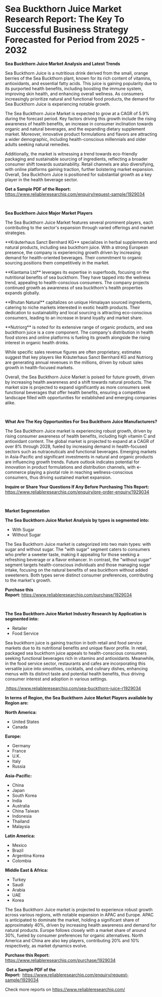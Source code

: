 <p><h1>Sea Buckthorn Juice Market Research Report: The Key To Successful Business Strategy Forecasted for Period from 2025 - 2032</h1></p><p><strong>Sea Buckthorn Juice Market Analysis and Latest Trends</strong></p>
<p><p>Sea Buckthorn Juice is a nutritious drink derived from the small, orange berries of the Sea Buckthorn plant, known for its rich content of vitamins, antioxidants, and essential fatty acids. This juice is gaining popularity due to its purported health benefits, including boosting the immune system, improving skin health, and enhancing overall wellness. As consumers increasingly prioritize natural and functional food products, the demand for Sea Buckthorn Juice is experiencing notable growth.</p><p>The Sea Buckthorn Juice Market is expected to grow at a CAGR of 5.9% during the forecast period. Key factors driving this growth include the rising awareness of health benefits, an increase in consumer inclination towards organic and natural beverages, and the expanding dietary supplement market. Moreover, innovative product formulations and flavors are attracting a wider demographic, including health-conscious millennials and older adults seeking natural remedies.</p><p>Additionally, the market is witnessing a trend towards eco-friendly packaging and sustainable sourcing of ingredients, reflecting a broader consumer shift towards sustainability. Retail channels are also diversifying, with online platforms gaining traction, further bolstering market expansion. Overall, Sea Buckthorn Juice is positioned for substantial growth as a key player in the health beverage sector.</p></p>
<p><strong>Get a Sample PDF of the Report:&nbsp;</strong> <a href="https://www.reliableresearchiq.com/enquiry/request-sample/1929034?utm_campaign=3129&utm_medium=2&utm_source=Github&utm_content=ia&utm_term=29032025&utm_id=sea-buckthorn-juice">https://www.reliableresearchiq.com/enquiry/request-sample/1929034</a></p>
<p>&nbsp;</p>
<p><strong>Sea Buckthorn Juice Major Market Players</strong></p>
<p><p>The Sea Buckthorn Juice Market features several prominent players, each contributing to the sector's expansion through varied offerings and market strategies.</p><p>**Kräuterhaus Sanct Bernhard KG** specializes in herbal supplements and natural products, including sea buckthorn juice. With a strong European presence, the company is experiencing growth driven by increasing demand for health-oriented beverages. Their commitment to organic sourcing positions them competitively in the market.</p><p>**Kiantama Ltd** leverages its expertise in superfoods, focusing on the nutritional benefits of sea buckthorn. They have tapped into the wellness trend, appealing to health-conscious consumers. The company projects continued growth as awareness of sea buckthorn's health properties expands globally.</p><p>**Bhutan Natural** capitalizes on unique Himalayan sourced ingredients, catering to niche markets interested in exotic health products. Their dedication to sustainability and local sourcing is attracting eco-conscious consumers, leading to an increase in brand loyalty and market share.</p><p>**Nutriorg** is noted for its extensive range of organic products, and sea buckthorn juice is a core component. The company's distribution in health food stores and online platforms is fueling its growth alongside the rising interest in organic health drinks.</p><p>While specific sales revenue figures are often proprietary, estimates suggest that key players like Kräuterhaus Sanct Bernhard KG and Nutriorg are generating annual revenues in the millions, driven by robust sales growth in health-focused markets.</p><p>Overall, the Sea Buckthorn Juice Market is poised for future growth, driven by increasing health awareness and a shift towards natural products. The market size is projected to expand significantly as more consumers seek functional beverages that offer health benefits, ensuring a competitive landscape filled with opportunities for established and emerging companies alike.</p></p>
<p>&nbsp;</p>
<p><strong>What Are The Key Opportunities For Sea Buckthorn Juice Manufacturers?</strong></p>
<p><p>The Sea Buckthorn Juice market is experiencing robust growth, driven by rising consumer awareness of health benefits, including high vitamin C and antioxidant content. The global market is projected to expand at a CAGR of over 8% through 2028, fueled by increasing demand in health-focused sectors such as nutraceuticals and functional beverages. Emerging markets in Asia-Pacific and significant investments in natural and organic products are influencing growth trends. Future outlook indicates potential for innovation in product formulations and distribution channels, with e-commerce playing a pivotal role in reaching wellness-conscious consumers, thus driving sustained market expansion.</p></p>
<p><strong>Inquire or Share Your Questions If Any Before Purchasing This Report:</strong> <a href="https://www.reliableresearchiq.com/enquiry/pre-order-enquiry/1929034?utm_campaign=3129&utm_medium=2&utm_source=Github&utm_content=ia&utm_term=29032025&utm_id=sea-buckthorn-juice">https://www.reliableresearchiq.com/enquiry/pre-order-enquiry/1929034</a></p>
<p>&nbsp;</p>
<p><strong>Market Segmentation</strong></p>
<p><strong>The Sea Buckthorn Juice Market Analysis by types is segmented into:</strong></p>
<p><ul><li>With Sugar</li><li>Without Sugar</li></ul></p>
<p><p>The Sea Buckthorn Juice market is categorized into two main types: with sugar and without sugar. The "with sugar" segment caters to consumers who prefer a sweeter taste, making it appealing for those seeking a refreshing beverage or a flavor enhancer. In contrast, the "without sugar" segment targets health-conscious individuals and those managing sugar intake, focusing on the natural benefits of sea buckthorn without added sweeteners. Both types serve distinct consumer preferences, contributing to the market's growth.</p></p>
<p><strong>Purchase this Report:&nbsp;</strong><a href="https://www.reliableresearchiq.com/purchase/1929034?utm_campaign=3129&utm_medium=2&utm_source=Github&utm_content=ia&utm_term=29032025&utm_id=sea-buckthorn-juice">https://www.reliableresearchiq.com/purchase/1929034</a></p>
<p>&nbsp;</p>
<p><strong>The Sea Buckthorn Juice Market Industry Research by Application is segmented into:</strong></p>
<p><ul><li>Retailer</li><li>Food Service</li></ul></p>
<p><p>Sea buckthorn juice is gaining traction in both retail and food service markets due to its nutritional benefits and unique flavor profile. In retail, packaged sea buckthorn juice appeals to health-conscious consumers seeking functional beverages rich in vitamins and antioxidants. Meanwhile, in the food service sector, restaurants and cafes are incorporating this versatile juice into smoothies, cocktails, and culinary dishes, enhancing menus with its distinct taste and potential health benefits, thus driving consumer interest and adoption in various settings.</p></p>
<p><a href="https://www.reliableresearchiq.com/sea-buckthorn-juice-r1929034?utm_campaign=3129&utm_medium=2&utm_source=Github&utm_content=ia&utm_term=29032025&utm_id=sea-buckthorn-juice">&nbsp;https://www.reliableresearchiq.com/sea-buckthorn-juice-r1929034</a></p>
<p><strong>In terms of Region, the Sea Buckthorn Juice Market Players available by Region are:</strong></p>
<p>
    <p> <strong> North America: </strong>
        <ul>
            <li>United States</li>
            <li>Canada</li>
        </ul>
        </p> 
    <p> <strong> Europe: </strong>
        <ul>
            <li>Germany</li>
            <li>France</li>
            <li>U.K.</li>
            <li>Italy</li>
            <li>Russia</li>
        </ul>
        </p> 
    <p> <strong> Asia-Pacific: </strong>
        <ul>
            <li>China</li>
            <li>Japan</li>
            <li>South Korea</li>
            <li>India</li>
            <li>Australia</li>
            <li>China Taiwan</li>
            <li>Indonesia</li>
            <li>Thailand</li>
            <li>Malaysia</li>
        </ul>
        </p> 
    <p> <strong> Latin America: </strong>
        <ul>
            <li>Mexico</li>
            <li>Brazil</li>
            <li>Argentina Korea</li>
            <li>Colombia</li>
        </ul>
        </p> 
    <p> <strong> Middle East & Africa: </strong>
        <ul>
            <li>Turkey</li>
            <li>Saudi</li>
            <li>Arabia</li>
            <li>UAE</li>
            <li>Korea</li>
        </ul>
    </p>
    </p>
<p><p>The Sea Buckthorn Juice market is projected to experience robust growth across various regions, with notable expansion in APAC and Europe. APAC is anticipated to dominate the market, holding a significant share of approximately 40%, driven by increasing health awareness and demand for natural products. Europe follows closely with a market share of around 30%, fueled by consumer preferences for organic alternatives. North America and China are also key players, contributing 20% and 10% respectively, as market dynamics evolve.</p></p>
<p><strong>Purchase this Report: </strong><a href="https://www.reliableresearchiq.com/purchase/1929034?utm_campaign=3129&utm_medium=2&utm_source=Github&utm_content=ia&utm_term=29032025&utm_id=sea-buckthorn-juice">https://www.reliableresearchiq.com/purchase/1929034</a></p>
<p>&nbsp;<strong>Get a Sample PDF of the Report:&nbsp;&nbsp;</strong><a href="https://www.reliableresearchiq.com/enquiry/request-sample/1929034?utm_campaign=3129&utm_medium=2&utm_source=Github&utm_content=ia&utm_term=29032025&utm_id=sea-buckthorn-juice">https://www.reliableresearchiq.com/enquiry/request-sample/1929034</a></p>
<p><strong></strong></p>
<p>Check more reports on <a href="https://www.reliableresearchiq.com/?utm_campaign=3129&utm_medium=2&utm_source=Github&utm_content=ia&utm_term=29032025&utm_id=sea-buckthorn-juice">https://www.reliableresearchiq.com/</a></p>